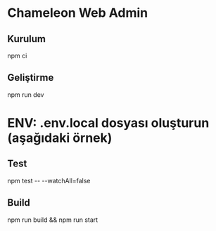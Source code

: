 # Chameleon Web Admin

## Kurulum
npm ci

## Geliştirme
npm run dev
# ENV: .env.local dosyası oluşturun (aşağıdaki örnek)

## Test
npm test -- --watchAll=false

## Build
npm run build && npm run start
